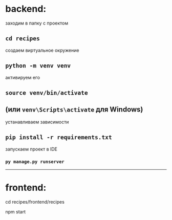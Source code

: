 # backend:

заходим в папку с проектом

## `cd recipes` 

создаем виртуальное окружение

## `python -m venv venv`

активируем его

## `source venv/bin/activate` 

## (или `venv\Scripts\activate` для Windows)

устанавливаем зависимости

## `pip install -r requirements.txt`

запускаем проект в IDE

### `py manage.py runserver`

----

# frontend:

cd recipes/frontend/recipes

npm start
